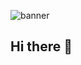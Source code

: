 ![banner](https://github.com/sohag221/sohag221/assets/110124971/1bab980c-30fd-43fd-88a9-1892ecc3c5fe)


## Hi there 👋

<!--
**sohag221/sohag221** is a ✨ _special_ ✨ repository because its `README.md` (this file) appears on your GitHub profile.

Here are some ideas to get you started:

- 🔭 I’m currently working on ...
- 🌱 I’m currently learning ...
- 👯 I’m looking to collaborate on ...
- 🤔 I’m looking for help with ...
- 💬 Ask me about ...
- 📫 How to reach me: ...
- 😄 Pronouns: ...
- ⚡ Fun fact: ...
-->
